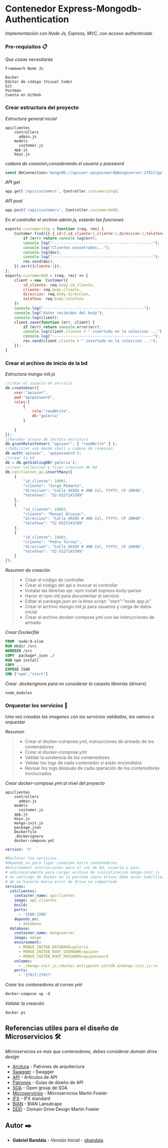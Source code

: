 # Contenedor Express-Mongodb-Authentication

_Implementación con Node Js, Express, MVC, con acceso authenticado_

### Pre-requisitos 📋

_Que cosas necesitarás_

```
Framework Node Js

Docker
Editor de código (Visual Code)
Git
Postman
Cuenta en GitHub
```
### Crear estructura del proyecto

_Estructura general inicial_

```
apiclientes
    controllers
      admin.js
    models
      customer.js
    app.js
    keys.js

```

_cadena de conexion,considerando el usuario y password_

```javascript
const DbConnection='mongodb://apiuser:apipassword@mongoserver:27017/galeria';
```
_API get_

```javascript
app.get('/api/customers', Controller.customersInq);
```
_API post_

```javascript
app.post('/api/customers', Controller.customerAdd);
```

_En el controller el archivo admin.js, estarán las funciones_

```javascript
exports.customersInq = function (req, res) {
    Customer.find({},{_id:0,id_cliente:1,cliente:1,direccion:1,telefono:1},function (err, doc) {
        if (err) return console.log(err);
        console.log("---------------------------------------------");
        console.log("Clientes encontrados...");
        console.log(doc);
        console.log("---------------------------------------------");
        res.send(doc);
    }).sort({cliente:1});
};
exports.customerAdd = (req, res) => {
    client = new  Customer({
        id_cliente: req.body.id_cliente,
        cliente: req.body.cliente,
        direccion: req.body.direccion,
        telefono: req.body.telefono     
    })
    console.log("---------------------------------------------");
    console.log("datos recibidos del body");
    console.log(client);
    client.save(function (err, client) {
        if (err) return console.error(err);
        console.log(client.cliente + " insertado en la coleccion ...");
        console.log("---------------------------------------------");
        res.send(client.cliente + " insertado en la coleccion ...");
    });
}
```

### Crear el archivo de inicio de la bd

_Estructura mongo-init.js_

```javascript
//crear el usuario de servicio
db.createUser({
    user:"apiuser",
    pwd:"apipassword",
    roles:[
        {
            role:"readWrite",
            db:"galeria"
        }
        
    ]
});
//heredar acceso de lectura escritura
db.grantRolesToUser( "apiuser", [ "readWrite" ] );
//habilitar uso desde shell y cadena de conexion
db.auth('apiuser', 'apipassword');
//crear la bd
db = db.getSiblingDB('galeria');
//crear colleccion y fijar creacion de bd
db.catclientes_ga.insertMany([
    {
        "id_cliente": 10001,
        "cliente": "Jorge Pedante",
        "direccion": "Calle XXXXX # 400 Col, YYYYY, CP 20040",
        "telefono": "52-5527143789"
    },
    {
        "id_cliente": 10002,
        "cliente": "Manuel Alcazar",
        "direccion": "Calle XXXXX # 400 Col, YYYYY, CP 20040",
        "telefono": "52-5527143789"
    },
    {
        "id_cliente": 10003,
        "cliente": "Pedro Torres",
        "direccion": "Calle XXXXX # 400 Col, YYYYY, CP 20040",
        "telefono": "52-5527143789"
    }
]);
```

_Resumen de creación_

> * Crear el código de controller
> * Crear el código del api e invocar el controller
> * Instalar las librerías eje. npm install express body-parser
> * Hacer el npm init para documentar el servicio
> * Editar el package.json en la línea script: "start":"node app.js"
> * Crear el archivo mongo-init.js para usuarios y carga de datos inicial
> * Crear el archivo docker-compose.yml con las instrucciones de armado


_Crear Dockerfile_

```Dockerfile
FROM  node:9-slim
RUN mkdir /src
WORKDIR /src
COPY  package*.json ./
RUN npm install
COPY . .
EXPOSE 1500
CMD ["npm","start"]
```

_Crear .dockerignore para no considerar la carpeta librerías (drivers)_

```
node_modules
```

### Orquestar los servicios 🔩

_Una vez creadas las imagenes con los servicios validados, los vamos a orquestar_

_Resumen_

> * Crear el docker-compose.yml, instrucciones de armado de los contenedores
> * Corer el docker-compose.yml
> * Validar la existencia de los contenedores
> * Validar los logs de cada contenedor si están encendidos
> * Revisar los logs después de cada operación de los contenedores involucrados

_Crear docker-compose.yml al nivel del proyecto_

```
apiclientes
    controllers
      admin.js
    models
      customer.js
    app.js
    keys.js
    mongo-init.js
    package.json
    Dockerfile
    .dockerignore
    docker-compose.yml
```

```yml
version: '3'

#Declarar los servicios
#depends_on para ligar conexion entre contenedores
#environment instrucciones para el uso de bd, usuario y pass
# adicionalamente para cargar archivo de inicializacion mongo-init.js
# en settings de docker en la pestaña share drives debe estar habilitado el drive
# de no hacerlo marca error de drive no compartido
services:
  catclientes:
    container_name: apiclientes
    image: api_clientes
    build: .
    ports:
      - '1500:1500' 
    depends_on:
      - database
  database:
    container_name: mongoserver
    image: mongo
    environment:
      - MONGO_INITDB_DATABASE=galeria
      - MONGO_INITDB_ROOT_USERNAME=apiuser
      - MONGO_INITDB_ROOT_PASSWORD=apipassword
    volumes:
      - ./mongo-init.js:/docker-entrypoint-initdb.d/mongo-init.js:ro
    ports:
      - '27017:27017'
```

_Crear los contenedores al correo yml_

```Dockerfile
docker-compose up -d
```

_Validar la creación_

```Dockerfile
docker ps
```

## Referencias utiles para el diseño de Microservicios 🛠️

_Microservicios es mas que contenedores, debes considerar domain drive design_

* [Arcitura](https://patterns.arcitura.com/soa-patterns/design_patterns/overview) - Patrones de arquitectura
* [Swagger](http://petstore.swagger.io/) - Swagger
* [API](https://apievangelist.com) - Artículos de API
* [Patrones](http://apistylebook.com/) - Guias de diseño de API
* [SOA](https://publications.opengroup.org/white-papers/soa) - Open group de SOA
* [Microservicios](https://martinfowler.com/articles/microservices.html) - Microservicios Martin Fowler
* [IFX](https://bms.ifxforum.org/rel2_4/content/contents.jsp) -  IFX standard
* [BIAN](https://bian.org/servicelandscape/) -  BIAN Lansdcape
* [DDD](https://martinfowler.com/tags/domain%20driven%20design.html) -  Domain Drive Design Martin Fowler


## Autor ✒️

* **Gabriel Bandala** - *Versión Inicial* - [gbandala](https://github.com/gbandala/)



